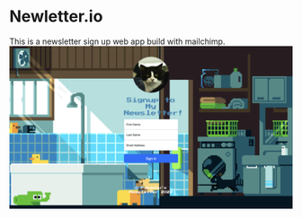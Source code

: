 # Newletter.io
This is a newsletter sign up web app build with mailchimp.
![Home-page](/public/images/homepage.png)
